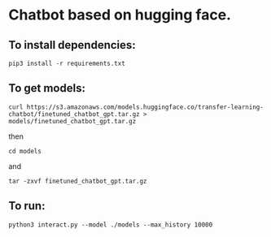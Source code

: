 # Chatbot based on hugging face.

## To install dependencies:

```
pip3 install -r requirements.txt
```

## To get models:

```
curl https://s3.amazonaws.com/models.huggingface.co/transfer-learning-chatbot/finetuned_chatbot_gpt.tar.gz > models/finetuned_chatbot_gpt.tar.gz
```

then

```
cd models
```

and

```
tar -zxvf finetuned_chatbot_gpt.tar.gz
```

## To run:

```
python3 interact.py --model ./models --max_history 10000
```
